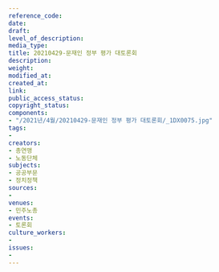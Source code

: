 ```yaml
---
reference_code: 
date: 
draft: 
level_of_description: 
media_type: 
title: 20210429-문재인 정부 평가 대토론회
description: 
weight: 
modified_at: 
created_at: 
link: 
public_access_status: 
copyright_status: 
components:
- "/2021년/4월/20210429-문재인 정부 평가 대토론회/_1DX0075.jpg"
tags:
- 
creators:
- 총연맹
- 노동단체
subjects:
- 공공부문
- 정치정책
sources:
- 
venues:
- 민주노총
events:
- 토론회
culture_workers:
- 
issues:
- 
---
```

